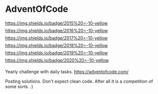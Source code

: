 # AdventOfCode

https://img.shields.io/badge/2015%20⭐-10-yellow https://img.shields.io/badge/2016%20⭐-10-yellow https://img.shields.io/badge/2017%20⭐-10-yellow
https://img.shields.io/badge/2018%20⭐-10-yellow https://img.shields.io/badge/2019%20⭐-10-yellow https://img.shields.io/badge/2020%20⭐-10-yellow


Yearly challenge with daily tasks.
https://adventofcode.com/

Posting solutions. Don't expect clean code. After all it is a competition of some sorts. :)